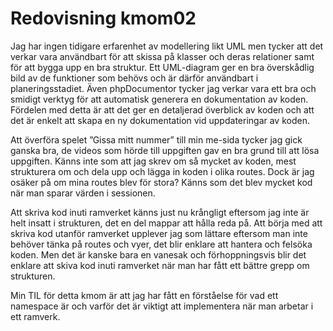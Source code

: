 ---
---
Redovisning kmom02
=========================

Jag har ingen tidigare erfarenhet av modellering likt UML men tycker att det verkar vara användbart för att skissa på klasser och deras relationer samt för att bygga upp en bra struktur. Ett UML-diagram ger en bra överskådlig bild av de funktioner som behövs och är därför användbart i planeringsstadiet. Även phpDocumentor tycker jag verkar vara ett  bra och smidigt verktyg för att automatisk generera en dokumentation av koden. Fördelen med detta är att det ger en detaljerad överblick av koden och att det är enkelt att skapa en ny dokumentation vid uppdateringar av koden.

Att överföra spelet ”Gissa mitt nummer” till min me-sida tycker jag gick ganska bra, de videos som hörde till uppgiften gav en bra grund till att lösa uppgiften. Känns inte som att jag skrev om så mycket av koden, mest strukturera om och dela upp och lägga in koden i olika routes. Dock är jag osäker på om mina routes blev för stora? Känns som det blev mycket kod när man sparar värden i sessionen.

Att skriva kod inuti ramverket känns just nu krångligt eftersom jag inte är helt insatt i strukturen, det en del mappar att hålla reda på. Att börja med att skriva kod utanför ramverket upplever jag som lättare eftersom man inte behöver tänka på routes och vyer, det blir enklare att hantera och felsöka koden. Men det är kanske bara en vanesak och förhoppningsvis blir det enklare att skiva kod inuti ramverket när man har fått ett bättre grepp om strukturen.

Min TIL för detta kmom är att jag har fått en förståelse för vad ett namespace är och varför det är viktigt att implementera när man arbetar i ett ramverk.
